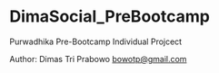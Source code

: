# DimaSocial_PreBootcamp
Purwadhika Pre-Bootcamp Individual Projcect

Author:
Dimas Tri Prabowo
bowotp@gmail.com
